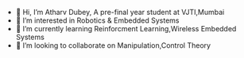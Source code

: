 - 👋 Hi, I’m Atharv Dubey, A pre-final year student at VJTI,Mumbai 
- 👀 I’m interested in Robotics & Embedded Systems
- 🌱 I’m currently learning Reinforcment Learning,Wireless Embedded Systems
- 💞️ I’m looking to collaborate on Manipulation,Control Theory 
  

<!---
DoobyDoPap/DoobyDoPap is a ✨ special ✨ repository because its `README.md` (this file) appears on your GitHub profile.
You can click the Preview link to take a look at your changes.
--->
